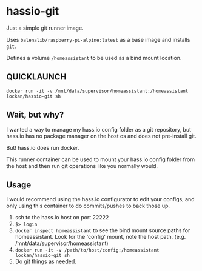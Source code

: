 # hassio-git

Just a simple git runner image.

Uses `balenalib/raspberry-pi-alpine:latest` as a base image and installs `git`.

Defines a volume `/homeassistant` to be used as a bind mount location.

## QUICKLAUNCH

`docker run -it -v /mnt/data/supervisor/homeassistant:/homeassistant lockan/hassio-git sh`

## Wait, but why?

I wanted a way to manage my hass.io config folder as a git repository, but hass.io has no package manager on the host os and does not pre-install git.

But! hass.io does run docker.

This runner container can be used to mount your hass.io config folder from the host and then run git operations like you normally would.

## Usage

I would recommend using the hass.io configurator to edit your configs, and only using this container to do commits/pushes to back those up.

1. ssh to the hass.io host on port 22222
1. `$> login`
1. `docker inspect homeassistant` to see the bind mount source paths for homeassistant. Look for the 'config' mount, note the host path. (e.g. /mnt/data/supervisor/homeassistant)
1. `docker run -it -v /path/to/host/config:/homeassistant lockan/hassio-git sh`
1. Do git things as needed.
